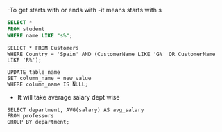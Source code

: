 -To get starts with or ends with 
-it means starts with s 
```sql
SELECT * 
FROM student 
WHERE name LIKE "s%";       
```

```
SELECT * FROM Customers
WHERE Country = 'Spain' AND (CustomerName LIKE 'G%' OR CustomerName LIKE 'R%');
```

```
UPDATE table_name
SET column_name = new_value
WHERE column_name IS NULL;
```

- It will take average salary dept wise
```
SELECT department, AVG(salary) AS avg_salary
FROM professors
GROUP BY department;
```
    

